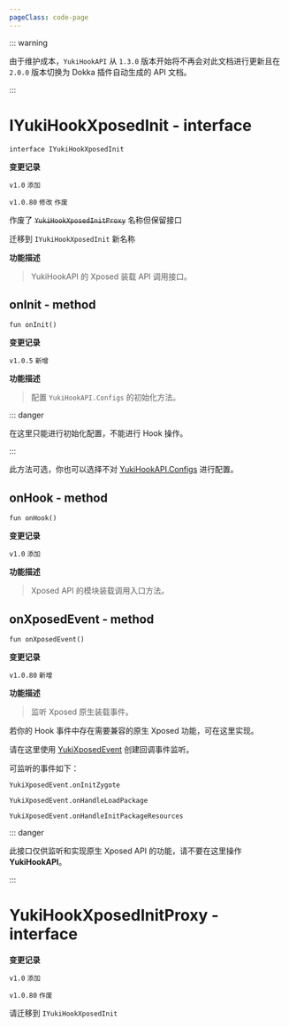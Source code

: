 ```yaml
---
pageClass: code-page
---
```


::: warning

由于维护成本，`YukiHookAPI` 从 `1.3.0` 版本开始将不再会对此文档进行更新且在 `2.0.0` 版本切换为 Dokka 插件自动生成的 API 文档。

:::

# IYukiHookXposedInit <span class="symbol">- interface</span>

```kotlin:no-line-numbers
interface IYukiHookXposedInit
```

**变更记录**

`v1.0` `添加`

`v1.0.80` `修改` `作废`

作废了 ~~`YukiHookXposedInitProxy`~~ 名称但保留接口

迁移到 `IYukiHookXposedInit` 新名称

**功能描述**

> YukiHookAPI 的 Xposed 装载 API 调用接口。

## onInit <span class="symbol">- method</span>

```kotlin:no-line-numbers
fun onInit()
```

**变更记录**

`v1.0.5` `新增`

**功能描述**

> 配置 `YukiHookAPI.Configs` 的初始化方法。

::: danger

在这里只能进行初始化配置，不能进行 Hook 操作。

:::

此方法可选，你也可以选择不对 [YukiHookAPI.Configs](../../../YukiHookAPI#configs-object) 进行配置。

## onHook <span class="symbol">- method</span>

```kotlin:no-line-numbers
fun onHook()
```

**变更记录**

`v1.0` `添加`

**功能描述**

> Xposed API 的模块装载调用入口方法。

## onXposedEvent <span class="symbol">- method</span>

```kotlin:no-line-numbers
fun onXposedEvent()
```

**变更记录**

`v1.0.80` `新增`

**功能描述**

> 监听 Xposed 原生装载事件。

若你的 Hook 事件中存在需要兼容的原生 Xposed 功能，可在这里实现。

请在这里使用 [YukiXposedEvent](../bridge/event/YukiXposedEvent) 创建回调事件监听。

可监听的事件如下：

`YukiXposedEvent.onInitZygote`

`YukiXposedEvent.onHandleLoadPackage`

`YukiXposedEvent.onHandleInitPackageResources`

::: danger

此接口仅供监听和实现原生 Xposed API 的功能，请不要在这里操作 **YukiHookAPI**。

:::

<h1 class="deprecated">YukiHookXposedInitProxy - interface</h1>

**变更记录**

`v1.0` `添加`

`v1.0.80` `作废`

请迁移到 `IYukiHookXposedInit`